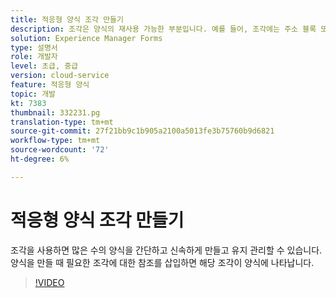 ```yaml
---
title: 적응형 양식 조각 만들기
description: 조각은 양식의 재사용 가능한 부분입니다. 예를 들어, 조각에는 주소 블록 또는 법적 텍스트가 포함될 수 있습니다.
solution: Experience Manager Forms
type: 설명서
role: 개발자
level: 초급, 중급
version: cloud-service
feature: 적응형 양식
topic: 개발
kt: 7383
thumbnail: 332231.pg
translation-type: tm+mt
source-git-commit: 27f21bb9c1b905a2100a5013fe3b75760b9d6821
workflow-type: tm+mt
source-wordcount: '72'
ht-degree: 6%

---
```



# 적응형 양식 조각 만들기

조각을 사용하면 많은 수의 양식을 간단하고 신속하게 만들고 유지 관리할 수 있습니다. 양식을 만들 때 필요한 조각에 대한 참조를 삽입하면 해당 조각이 양식에 나타납니다.

>[!VIDEO](https://video.tv.adobe.com/v/332231?quality=12&learn=on)

